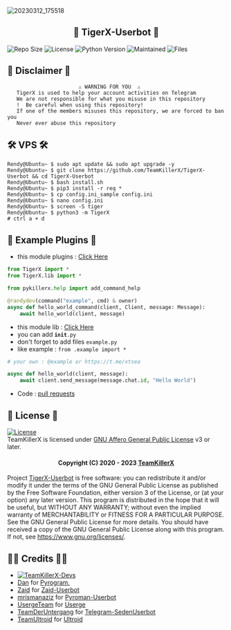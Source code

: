 ![20230312_175518](https://user-images.githubusercontent.com/90479255/224540113-fe730120-64e1-44d4-90ca-000c23cd3796.jpg)

<h2 align="center"> 🐯 TigerX-Userbot 🐯</h2> 

![Repo Size](https://img.shields.io/github/repo-size/TeamKillerX/TigerX-Userbot)
![License](https://img.shields.io/github/license/TeamKillerX/TigerX-Userbot)
![Python Version](https://img.shields.io/badge/python-3.x.x-aqua)
![Maintained](https://img.shields.io/badge/Maintained%20%3F-Yes-orange)
![Files](https://img.shields.io/github/directory-file-count/TeamkillerX/TigerX-Userbot?label=repo%20files)


## 📝 Disclaimer 📝
```
️                       ⚠️ WARNING FOR YOU ️ ️⚠️
   TigerX is used to help your account activities on Telegram
   We are not responsible for what you misuse in this repository
   !  Be careful when using this repository!
   If one of the members misuses this repository, we are forced to ban you
   Never ever abuse this repository
```

## 🛠️ VPS 🛠️
```console
Rendy@Ubuntu~ $ sudo apt update && sudo apt upgrade -y
Rendy@Ubuntu~ $ git clone https://github.com/TeamKillerX/TigerX-Userbot && cd TigerX-Userbot
Rendy@Ubuntu~ $ bash install.sh
Rendy@Ubuntu~ $ pip3 install -r req *
Rendy@Ubuntu~ $ cp config.ini_sample config.ini
Rendy@Ubuntu~ $ nano config.ini
Rendy@Ubuntu~ $ screen -S tiger
Rendy@Ubuntu~ $ python3 -m TigerX
# ctrl a + d 
```

## 💎 Example Plugins 💎
* this module plugins : [Click Here](https://github.com/TeamKillerX/TigerX-Userbot/tree/dev/TigerX/modules/plugins)

```python
from TigerX import *
from TigerX.lib import * 

from pykillerx.help import add_command_help 

@randydev(command("example", cmd) & owner)
async def hello_world_command(client, Client, message: Message):
    await hello_world(client, message)
```


* this module lib : [Click Here](https://github.com/TeamKillerX/TigerX-Userbot/tree/dev/TigerX/lib)
* you can add <code>__init__.py</code>
* don't forget to add files `example.py`
* like example : `from .example import *`

```python
# your own : @example or https://t.me/xtsea

async def hello_world(client, message):
    await client.send_message(message.chat.id, "Hello World")
```
* Code : [pull requests](https://github.com/TeamKillerX/TigerX-Userbot/pulls)

## 📜 License 📜

[![License](https://www.gnu.org/graphics/agplv3-155x51.png)](LICENSE)   
TeamKillerX is licensed under [GNU Affero General Public License](https://www.gnu.org/licenses/agpl-3.0.en.html) v3 or later.

<h4 align="center">Copyright (C) 2020 - 2023 <a href="https://github.com/TeamKillerX">TeamKillerX</a></h4>

Project [TigerX-Userbot](https://github.com/TeamKillerX/TigerX-Userbot) is free software: you can redistribute it and/or modify
it under the terms of the GNU General Public License as published by
the Free Software Foundation, either version 3 of the License, or
(at your option) any later version.
This program is distributed in the hope that it will be useful,
but WITHOUT ANY WARRANTY; without even the implied warranty of
MERCHANTABILITY or FITNESS FOR A PARTICULAR PURPOSE.  See the
GNU General Public License for more details.
You should have received a copy of the GNU General Public License
along with this program. If not, see <https://www.gnu.org/licenses/>.


## 🧑‍💻 Credits 🧑‍💻
* [![TeamKillerX-Devs](https://img.shields.io/static/v1?label=TeamkillerX&message=devs&color=critical)](https://t.me/xtsea)
* [Dan](https://github.com/pyrogram/) for [Pyrogram.](https://github.com/pyrogram/pyrogram)
* [Zaid](https://github.com/ITZ-ZAID/) for [Zaid-Userbot](https://github.com/ITZ-ZAID/ZAID-USERBOT)
* [mrismanaziz](https://github.com/mrismanaziz/) for [Pyroman-Userbot](https://github.com/mrismanaziz/PyroMan-Userbot)
* [UsergeTeam](https://github.com/UsergeTeam/) for [Userge](https://github.com/UsergeTeam/Userge)
* [TeamDerUntergang](https://github.com/TeamDerUntergang/) for [Telegram-SedenUserbot](https://github.com/TeamDerUntergang/Telegram-SedenUserBot)
* [TeamUltroid](https://github.com/TeamUltroid/) for [Ultroid](https://github.com/TeamUltroid/Ultroid)

